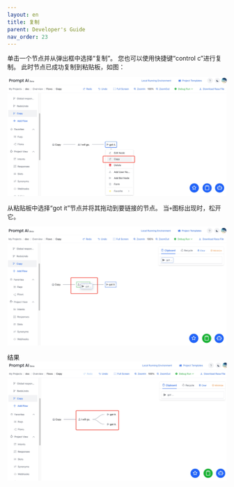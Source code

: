 ```yaml
---
layout: en
title: 复制
parent: Developer's Guide
nav_order: 23
---
```

单击一个节点并从弹出框中选择“复制”。 您也可以使用快捷键“control c”进行复制。 此时节点已成功复制到粘贴板，如图：

![copy_node.jpg](/assets/images/tutorial/copy_node.jpg)

从粘贴板中选择“got it”节点并将其拖动到要链接的节点。 当`+`图标出现时，松开它。

![copy_node_parse.jpg](/assets/images/tutorial/copy_node_parse.jpg)

结果
![copy_node_result.jpg](/assets/images/tutorial/copy_node_result.jpg)
